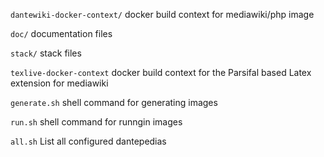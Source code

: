 


`dantewiki-docker-context/`  docker build context for mediawiki/php image

`doc/`   documentation files

`stack/`  stack files 

`texlive-docker-context`  docker build context for the Parsifal based Latex extension for mediawiki

`generate.sh`  shell command for generating images

`run.sh` shell command for runngin images 

`all.sh`   List all configured dantepedias




